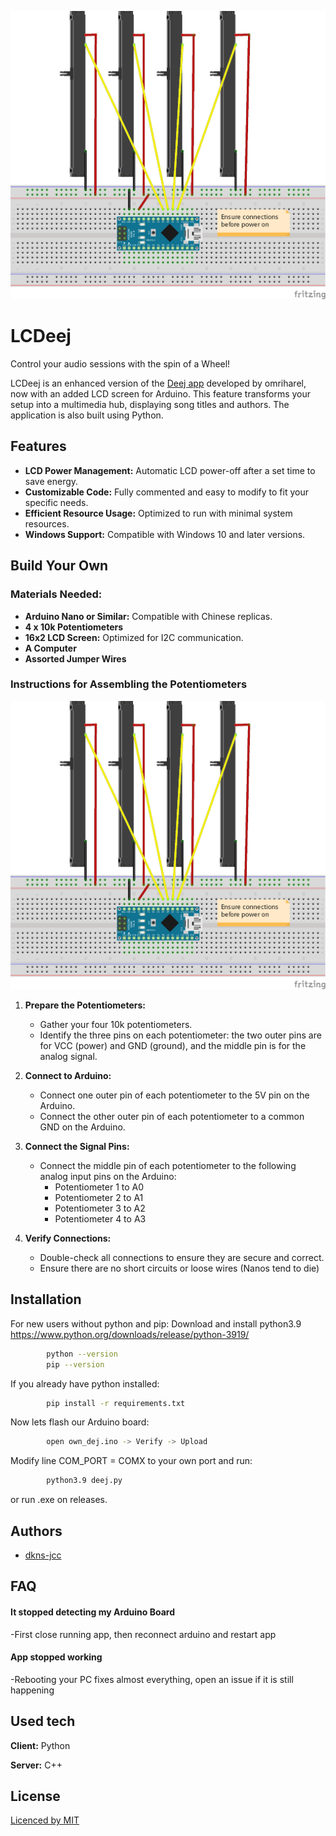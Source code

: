 
![Logo](https://github.com/DKNS-JCC/LCDeej/blob/main/resources/Sketch.png)


# LCDeej

Control your audio sessions with the spin of a Wheel!

LCDeej is an enhanced version of the [Deej app](https://github.com/omriharel/deej) developed by omriharel, now with an added LCD screen for Arduino. This feature transforms your setup into a multimedia hub, displaying song titles and authors. The application is also built using Python.

## Features
- **LCD Power Management:** Automatic LCD power-off after a set time to save energy.
- **Customizable Code:** Fully commented and easy to modify to fit your specific needs.
- **Efficient Resource Usage:** Optimized to run with minimal system resources.
- **Windows Support:** Compatible with Windows 10 and later versions.

## Build Your Own

### Materials Needed:
- **Arduino Nano or Similar:** Compatible with Chinese replicas.
- **4 x 10k Potentiometers**
- **16x2 LCD Screen:** Optimized for I2C communication.
- **A Computer**
- **Assorted Jumper Wires**

### Instructions for Assembling the Potentiometers

![Image](https://raw.githubusercontent.com/DKNS-JCC/LCDeej/main/Sketch.png) 

1. **Prepare the Potentiometers:**
   - Gather your four 10k potentiometers.
   - Identify the three pins on each potentiometer: the two outer pins are for VCC (power) and GND (ground), and the middle pin is for the analog signal.

2. **Connect to Arduino:**
   - Connect one outer pin of each potentiometer to the 5V pin on the Arduino.
   - Connect the other outer pin of each potentiometer to a common GND on the Arduino.

3. **Connect the Signal Pins:**
   - Connect the middle pin of each potentiometer to the following analog input pins on the Arduino:
     - Potentiometer 1 to A0
     - Potentiometer 2 to A1
     - Potentiometer 3 to A2
     - Potentiometer 4 to A3

4. **Verify Connections:**
   - Double-check all connections to ensure they are secure and correct.
   - Ensure there are no short circuits or loose wires (Nanos tend to die)

        
## Installation

For new users without python and pip:
Download and install python3.9 https://www.python.org/downloads/release/python-3919/

```bash
        python --version
        pip --version

```
If you already have python installed:
```bash
        pip install -r requirements.txt
```
Now lets flash our Arduino board:
```bash
        open own_dej.ino -> Verify -> Upload
```
Modify line COM_PORT = COMX to your own port and run:
```bash
        python3.9 deej.py
```

or run .exe on releases.
    
## Authors

- [dkns-jcc](https://www.github.com/dkns-jcc)


## FAQ

#### It stopped detecting my Arduino Board

-First close running app, then reconnect arduino and restart app

#### App stopped working

-Rebooting your PC fixes almost everything, open an issue if it is still happening 


## Used tech

**Client:** Python 

**Server:** C++


## License

[Licenced by MIT](https://choosealicense.com/licenses/mit/)

